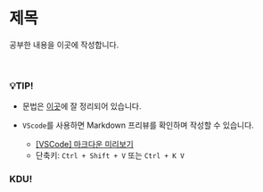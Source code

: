 # 제목

공부한 내용을 이곳에 작성합니다.


<br/>

### 💡TIP!

- 문법은 [이곳](https://gist.github.com/ihoneymon/652be052a0727ad59601)에 잘 정리되어 있습니다.

- `VScode`를 사용하면 Markdown 프리뷰를 확인하며 작성할 수 있습니다.

  + [[VSCode] 마크다운 미리보기](https://detail-from-a-to-z.tistory.com/36)
  + 단축키: `Ctrl + Shift + V` 또는 `Ctrl + K V`

### KDU!

